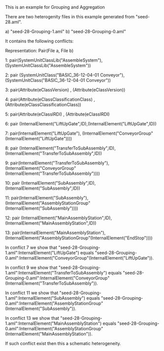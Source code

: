 This is an example for Grouping and Aggregation

There are two heterogenity files in this example generated from "seed-28.aml".

a) "seed-28-Grouping-1.aml"
b) "seed-28-Grouping-0.aml"

It contains the following conflicts:

Representation: Pair(File a, File b)

1: pair(SystemUnitClassLib("AssembleSystem"), (SystemUnitClassLib("AssembleSystem"))

2: pair (SystemUnitClass("BASIC_36-12-04-01 Conveyor"),(SystemUnitClass("BASIC_36-12-04-01 Conveyor"))

3: pair(Attribute(eClassVersion) , (Attribute(eClassVersion))

4: pair(Attribute(eClassClassificationClass) , (Attribute(eClassClassificationClass))

5: pair(Attribute(eClassIRDI) , (Attribute(eClassIRDI)


6: pair (InternalElement("LiftUpGate",ID),(InternalElement("LiftUpGate",ID))

7: pair(InternalElement("LiftUpGate"), (InternalElement("ConveyorGroup"(InternalElement("LiftUpGate"))))


8: pair (InternalElement("TransferToSubAssembly",ID),(InternalElement("TransferToSubAssembly",ID))

9: pair(InternalElement("TransferToSubAssembly"), (InternalElement("ConveyorGroup"(InternalElement("TransferToSubAssembly"))))


10: pair (InternalElement("SubAssembly",ID),(InternalElement("SubAssembly",ID))

11: pair(InternalElement("SubAssembly"), (InternalElement("AssemblyStationGroup"(InternalElement("SubAssembly"))))


12: pair (InternalElement("MainAssemblyStation",ID),(InternalElement("MainAssemblyStation",ID))

13: pair(InternalElement("MainAssemblyStation"), (InternalElement("AssemblyStationGroup"(InternalElement("EndStop"))))




In conflict 7 we show that "seed-28-Grouping-1.aml":InternalElement("LiftUpGate") equals "seed-28-Grouping-0.aml":InternalElement("ConveyorGroup"(InternalElement("LiftUpGate")). 

In conflict 9 we show that "seed-28-Grouping-1.aml":InternalElement("TransferToSubAssembly") equals "seed-28-Grouping-0.aml":InternalElement("ConveyorGroup"(InternalElement("TransferToSubAssembly")). 

In conflict 11 we show that "seed-28-Grouping-1.aml":InternalElement("SubAssembly") equals "seed-28-Grouping-0.aml":InternalElement("AssemblyStationGroup"(InternalElement("SubAssembly")). 

In conflict 13 we show that "seed-28-Grouping-1.aml":InternalElement("MainAssemblyStation") equals "seed-28-Grouping-0.aml":InternalElement("AssemblyStationGroup"(InternalElement("MainAssemblyStation")). 


If such conflict exist then this a schematic heterogeneity.